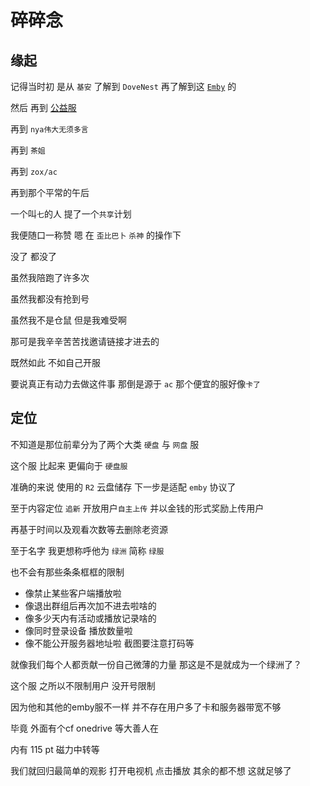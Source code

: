 # 碎碎念

## 缘起

记得当时初 是从 `基安` 了解到 `DoveNest` 再了解到这 [`Emby`](https://github.com/MediaBrowser/Emby.Releases/releases) 的

然后 再到 [公益服](https://wiki.freeembyguide.eu.org/)

再到 `nya伟大无须多言`

再到 `茶姐`

再到 `zox/ac`

再到那个平常的午后

一个叫`七`的人 提了一个`共享`计划

我便随口一称赞 嗯 在 `歪比巴卜` `杀神` 的操作下

没了 都没了

虽然我陪跑了许多次

虽然我都没有抢到号

虽然我不是仓鼠 但是我难受啊

那可是我辛辛苦苦找邀请链接才进去的

既然如此 不如自己开服

要说真正有动力去做这件事 那倒是源于 `ac` 那个便宜的服好像`卡了`

## 定位

不知道是那位前辈分为了两个大类 `硬盘` 与 `网盘` 服

这个服 比起来 更偏向于 `硬盘服`

准确的来说 使用的 `R2` 云盘储存 下一步是适配 `emby` 协议了

至于内容定位 `追新` 开放用户`自主上传` 并以金钱的形式奖励上传用户

再基于时间以及观看次数等去删除老资源

至于名字 我更想称呼他为 `绿洲` 简称 `绿服`

也不会有那些条条框框的限制

- 像禁止某些客户端播放啦
- 像退出群组后再次加不进去啦啥的
- 像多少天内有活动或播放记录啥的
- 像同时登录设备 播放数量啦
- 像不能公开服务器地址啦 截图要注意打码等

就像我们每个人都贡献一份自己微薄的力量 那这是不是就成为一个绿洲了？

这个服 之所以不限制用户 没开号限制

因为他和其他的emby服不一样 并不存在用户多了卡和服务器带宽不够

毕竟 外面有个cf onedrive 等大善人在

内有 115 pt 磁力中转等

我们就回归最简单的观影 打开电视机 点击播放 其余的都不想 这就足够了
